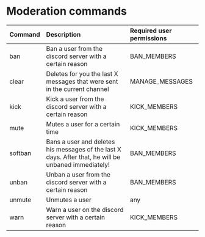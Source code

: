 # Moderation commands

| Command | Description | Required user permissions |
| :--- | :--- | :--- |
|ban                      | Ban a user from the discord server with a certain reason | BAN_MEMBERS|
|clear                    | Deletes for you the last X messages that were sent in the current channel | MANAGE_MESSAGES|
|kick                     | Kick a user from the discord server with a certain reason | KICK_MEMBERS|
|mute                     | Mutes a user for a certain time | KICK_MEMBERS|
|softban                  | Bans a user and deletes his messages of the last X days. After that, he will be unbaned immediately! | BAN_MEMBERS|
|unban                    | Unban a user from the discord server with a certain reason | BAN_MEMBERS|
|unmute                   | Unmutes a user | any|
|warn                     | Warn a user on the discord server with a certain reason | KICK_MEMBERS